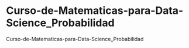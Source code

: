 # Curso-de-Matematicas-para-Data-Science_Probabilidad
Curso-de-Matematicas-para-Data-Science_Probabilidad
